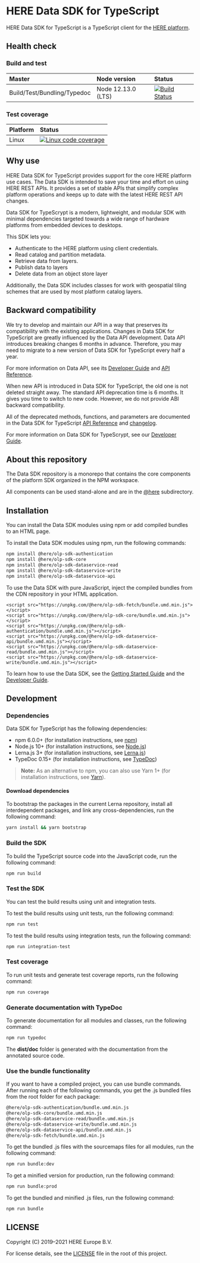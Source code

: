 # HERE Data SDK for TypeScript

HERE Data SDK for TypeScript is a TypeScript client for the <a href="https://platform.here.com" target="_blank">HERE platform</a>.

## Health check

### Build and test

| Master                      | Node version       | Status                                                                                                                                                                                         |
| :-------------------------- | :----------------- | :--------------------------------------------------------------------------------------------------------------------------------------------------------------------------------------------- |
| Build/Test/Bundling/Typedoc | Node 12.13.0 (LTS) | <a href="https://travis-ci.com/heremaps/here-data-sdk-typescript" target="_blank"><img src="https://travis-ci.com/heremaps/here-data-sdk-typescript.svg?branch=master" alt="Build Status"></a> |

### Test coverage

| Platform | Status                                                                                                                                                                                                              |
| :------- | :------------------------------------------------------------------------------------------------------------------------------------------------------------------------------------------------------------------ |
| Linux    | <a href="https://codecov.io/gh/heremaps/here-data-sdk-typescript/" target="_blank"><img src="https://codecov.io/gh/heremaps/here-data-sdk-typescript/branch/master/graph/badge.svg" alt="Linux code coverage"/></a> |

## Why use

HERE Data SDK for TypeScript provides support for the core HERE platform use cases. The Data SDK is intended to save your time and effort on using HERE REST APIs. It provides a set of stable APIs that simplify complex platform operations and keeps up to date with the latest HERE REST API changes.

Data SDK for TypeScrypt is a modern, lightweight, and modular SDK with minimal dependencies targeted towards a wide range of hardware platforms from embedded devices to desktops.

This SDK lets you:

- Authenticate to the HERE platform using client credentials.
- Read catalog and partition metadata.
- Retrieve data from layers.
- Publish data to layers
- Delete data from an object store layer

Additionally, the Data SDK includes classes for work with geospatial tiling schemes that are used by most platform catalog layers.

## Backward compatibility

We try to develop and maintain our API in a way that preserves its compatibility with the existing applications. Changes in Data SDK for TypeScript are greatly influenced by the Data API development. Data API introduces breaking changes 6 months in advance. Therefore, you may need to migrate to a new version of Data SDK for TypeScript every half a year.

For more information on Data API, see its <a href="https://developer.here.com/documentation/data-api/data_dev_guide/index.html" target="_blank">Developer Guide</a> and <a href="https://developer.here.com/documentation/data-api/api-reference.html" target="_blank">API Reference</a>.

When new API is introduced in Data SDK for TypeScript, the old one is not deleted straight away. The standard API deprecation time is 6 months. It gives you time to switch to new code. However, we do not provide ABI backward compatibility.

All of the deprecated methods, functions, and parameters are documented in the Data SDK for TypeScript <a href="https://developer.here.com/documentation/sdk-typescript/api_reference/index.html"  target="_blank">API Reference</a> and <a href="https://github.com/heremaps/here-data-sdk-typescript/blob/master/CHANGELOG.md" target="_blank">changelog</a>.

For more information on Data SDK for TypeScrypt, see our <a href="https://developer.here.com/documentation/sdk-typescript/dev_guide/index.html" target="blank">Developer Guide</a>.

## About this repository

The Data SDK repository is a monorepo that contains the core components of the platform SDK organized in the NPM workspace.

All components can be used stand-alone and are in the <a href="https://github.com/heremaps/here-data-sdk-typescript/tree/master/%40here" target="_blank">@here</a> subdirectory.

## Installation

You can install the Data SDK modules using npm or add compiled bundles to an HTML page.

To install the Data SDK modules using npm, run the following commands:

```sh
npm install @here/olp-sdk-authentication
npm install @here/olp-sdk-core
npm install @here/olp-sdk-dataservice-read
npm install @here/olp-sdk-dataservice-write
npm install @here/olp-sdk-dataservice-api
```

To use the Data SDK with pure JavaScript, inject the compiled bundles from the CDN repository in your HTML application.

```
<script src="https://unpkg.com/@here/olp-sdk-fetch/bundle.umd.min.js"></script> 
<script src="https://unpkg.com/@here/olp-sdk-core/bundle.umd.min.js"></script> 
<script src="https://unpkg.com/@here/olp-sdk-authentication/bundle.umd.min.js"></script> 
<script src="https://unpkg.com/@here/olp-sdk-dataservice-api/bundle.umd.min.js"></script> 
<script src="https://unpkg.com/@here/olp-sdk-dataservice-read/bundle.umd.min.js"></script> 
<script src="https://unpkg.com/@here/olp-sdk-dataservice-write/bundle.umd.min.js"></script> 
```

To learn how to use the Data SDK, see the <a href="https://github.com/heremaps/here-data-sdk-typescript/blob/master/docs/GettingStartedGuide.md" target="_blank">Getting Started Guide</a> and the <a href="https://developer.here.com/documentation/sdk-typescript/dev_guide/index.html" target="blank">Developer Guide</a>.

## Development

### Dependencies

Data SDK for TypeScript has the following dependencies:

- npm 6.0.0+ (for installation instructions, see <a href="https://www.npmjs.com/" target="_blank">npm</a>)
- Node.js 10+ (for installation instructions, see <a href="http://nodejs.org" target="_blank">Node.js</a>)
- Lerna.js 3+ (for installation instructions, see <a href="http://lerna.js.org" target="_blank">Lerna.js</a>)
- TypeDoc 0.15+ (for installation instructions, see <a href="http://typedoc.org" target="_blank">TypeDoc</a>)

> **Note:** As an alternative to npm, you can also use Yarn 1+ (for installation instructions, see <a href="http://yarnpkg.com" target="_blank">Yarn</a>).

#### Download dependencies

To bootstrap the packages in the current Lerna repository, install all interdependent packages, and link any cross-dependencies, run the following command:

```sh
yarn install && yarn bootstrap
```

### Build the SDK

To build the TypeScript source code into the JavaScript code, run the following command:

```sh
npm run build
```

### Test the SDK

You can test the build results using unit and integration tests.

To test the build results using unit tests, run the following command:

```sh
npm run test
```

To test the build results using integration tests, run the following command:

```sh
npm run integration-test
```

### Test coverage

To run unit tests and generate test coverage reports, run the following command:

```sh
npm run coverage
```

### Generate documentation with TypeDoc

To generate documentation for all modules and classes, run the following command:

```sh
npm run typedoc
```

The **dist/doc** folder is generated with the documentation from the annotated source code.

### Use the bundle functionality

If you want to have a compiled project, you can use bundle commands. After running each of the following commands, you get the .js bundled files from the root folder for each package:

```sh
@here/olp-sdk-authentication/bundle.umd.min.js
@here/olp-sdk-core/bundle.umd.min.js
@here/olp-sdk-dataservice-read/bundle.umd.min.js
@here/olp-sdk-dataservice-write/bundle.umd.min.js
@here/olp-sdk-dataservice-api/bundle.umd.min.js
@here/olp-sdk-fetch/bundle.umd.min.js
```

To get the bundled .js files with the sourcemaps files for all modules, run the following command:

```sh
npm run bundle:dev
```

To get a minified version for production, run the following command:

```sh
npm run bundle:prod
```

To get the bundled and minified .js files, run the following command:

```sh
npm run bundle
```

## LICENSE

Copyright (C) 2019–2021 HERE Europe B.V.

For license details, see the <a href="https://github.com/heremaps/here-data-sdk-typescript/blob/master/LICENSE" target="_blank">LICENSE</a> file in the root of this project.
